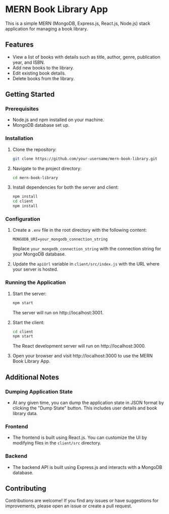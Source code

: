 # MERN Book Library App

This is a simple MERN (MongoDB, Express.js, React.js, Node.js) stack application for managing a book library.

## Features

- View a list of books with details such as title, author, genre, publication year, and ISBN.
- Add new books to the library.
- Edit existing book details.
- Delete books from the library.

## Getting Started

### Prerequisites

- Node.js and npm installed on your machine.
- MongoDB database set up.

### Installation

1. Clone the repository:

    ```bash
    git clone https://github.com/your-username/mern-book-library.git
    ```

2. Navigate to the project directory:

    ```bash
    cd mern-book-library
    ```

3. Install dependencies for both the server and client:

    ```bash
    npm install
    cd client
    npm install
    ```

### Configuration

1. Create a `.env` file in the root directory with the following content:

    ```env
    MONGODB_URI=your_mongodb_connection_string
    ```

    Replace `your_mongodb_connection_string` with the connection string for your MongoDB database.

2. Update the `apiUrl` variable in `client/src/index.js` with the URL where your server is hosted.

### Running the Application

1. Start the server:

    ```bash
    npm start
    ```

    The server will run on http://localhost:3001.

2. Start the client:

    ```bash
    cd client
    npm start
    ```

    The React development server will run on http://localhost:3000.

3. Open your browser and visit http://localhost:3000 to use the MERN Book Library App.

## Additional Notes

### Dumping Application State

- At any given time, you can dump the application state in JSON format by clicking the "Dump State" button. This includes user details and book library data.

### Frontend

- The frontend is built using React.js. You can customize the UI by modifying files in the `client/src` directory.

### Backend

- The backend API is built using Express.js and interacts with a MongoDB database. 

## Contributing

Contributions are welcome! If you find any issues or have suggestions for improvements, please open an issue or create a pull request.

